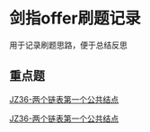 # 剑指offer刷题记录
用于记录刷题思路，便于总结反思

## 重点题
[JZ36-两个链表第一个公共结点](./剑指Offer/JZ36-两个链表中的第一个公共结点.py)

[JZ36-两个链表第一个公共结点](https://github.com/hideonbush233-lucy/learning/blob/main/%E5%89%91%E6%8C%87Offer/JZ36-%E4%B8%A4%E4%B8%AA%E9%93%BE%E8%A1%A8%E4%B8%AD%E7%9A%84%E7%AC%AC%E4%B8%80%E4%B8%AA%E5%85%AC%E5%85%B1%E7%BB%93%E7%82%B9.py)
